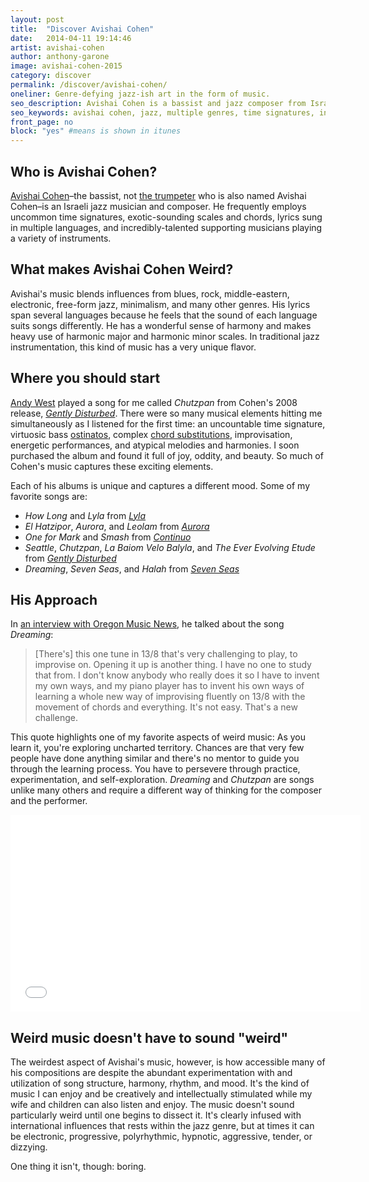 ```yaml
---
layout: post
title:  "Discover Avishai Cohen"
date:   2014-04-11 19:14:46
artist: avishai-cohen
author: anthony-garone
image: avishai-cohen-2015
category: discover
permalink: /discover/avishai-cohen/
oneliner: Genre-defying jazz-ish art in the form of music.
seo_description: Avishai Cohen is a bassist and jazz composer from Israel. He employs several tactics to make his music incredibly beautiful. And weird.
seo_keywords: avishai cohen, jazz, multiple genres, time signatures, instrumentation
front_page: no
block: "yes" #means is shown in itunes
---
```

## Who is Avishai Cohen?

[Avishai Cohen](http://en.wikipedia.org/wiki/Avishai_Cohen_(bassist))–the bassist, not [the trumpeter](http://en.wikipedia.org/wiki/Avishai_Cohen_(trumpeter)) who is also named Avishai Cohen–is an Israeli jazz musician and composer. He frequently employs uncommon time signatures, exotic-sounding scales and chords, lyrics sung in multiple languages, and incredibly-talented supporting musicians playing a variety of instruments.

## What makes Avishai Cohen Weird?

Avishai's music blends influences from blues, rock, middle-eastern, electronic, free-form jazz, minimalism, and many other genres. His lyrics span several languages because he feels that the sound of each language suits songs differently. He has a wonderful sense of harmony and makes heavy use of harmonic major and harmonic minor scales. In traditional jazz instrumentation, this kind of music has a very unique flavor.

## Where you should start

[Andy West](/discover/andy-west) played a song for me called *Chutzpan* from Cohen's 2008 release, *[Gently Disturbed](http://avishaicohen.com/album/gently-disturbed/)*. There were so many musical elements hitting me simultaneously as I listened for the first time: an uncountable time signature, virtuosic bass [ostinatos](http://en.wikipedia.org/wiki/Ostinato), complex [chord substitutions](http://en.wikipedia.org/wiki/Chord_substitution), improvisation, energetic performances, and atypical melodies and harmonies. I soon purchased the album and found it full of joy, oddity, and beauty. So much of Cohen's music captures these exciting elements.

Each of his albums is unique and captures a different mood. Some of my favorite songs are:

- *How Long* and *Lyla* from *[Lyla](http://avishaicohen.com/album/lyla/)*
- *El Hatzipor*, *Aurora*, and *Leolam* from *[Aurora](http://avishaicohen.com/album/aurora/)*
- *One for Mark* and *Smash* from *[Continuo](http://avishaicohen.com/album/continuo/)*
- *Seattle*, *Chutzpan*, *La Baiom Velo Balyla*, and *The Ever Evolving Etude* from *[Gently Disturbed](http://avishaicohen.com/album/gently-disturbed/)*
- *Dreaming*, *Seven Seas*, and *Halah* from *[Seven Seas](http://avishaicohen.com/album/seven-seas/)*

## His Approach

In [an interview with Oregon Music News](http://avishaicohen.com/feature-in-oregon-music-news/), he talked about the song *Dreaming*:

> [There's] this one tune in 13/8 that's very challenging to play, to improvise on. Opening it up is another thing. I have no one to study that from. I don't know anybody who really does it so I have to invent my own ways, and my piano player has to invent his own ways of learning a whole new way of improvising fluently on 13/8 with the movement of chords and everything. It's not easy. That's a new challenge.

This quote highlights one of my favorite aspects of weird music: As you learn it, you're exploring uncharted territory. Chances are that very few people have done anything similar and there's no mentor to guide you through the learning process. You have to persevere through practice, experimentation, and self-exploration. *Dreaming* and *Chutzpan* are songs unlike many others and require a different way of thinking for the composer and the performer.

<div class="video-wrapper">
<iframe width="560" height="315" src="//www.youtube.com/embed/JVijn6v_cLM" frameborder="0" allowfullscreen=""></iframe>
</div>

## Weird music doesn't have to sound "weird"

The weirdest aspect of Avishai's music, however, is how accessible many of his compositions are despite the abundant experimentation with and utilization of song structure, harmony, rhythm, and mood. It's the kind of music I can enjoy and be creatively and intellectually stimulated while my wife and children can also listen and enjoy. The music doesn't sound particularly weird until one begins to dissect it. It's clearly infused with international influences that rests within the jazz genre, but at times it can be electronic, progressive, polyrhythmic, hypnotic, aggressive, tender, or dizzying.

One thing it isn't, though: boring.
